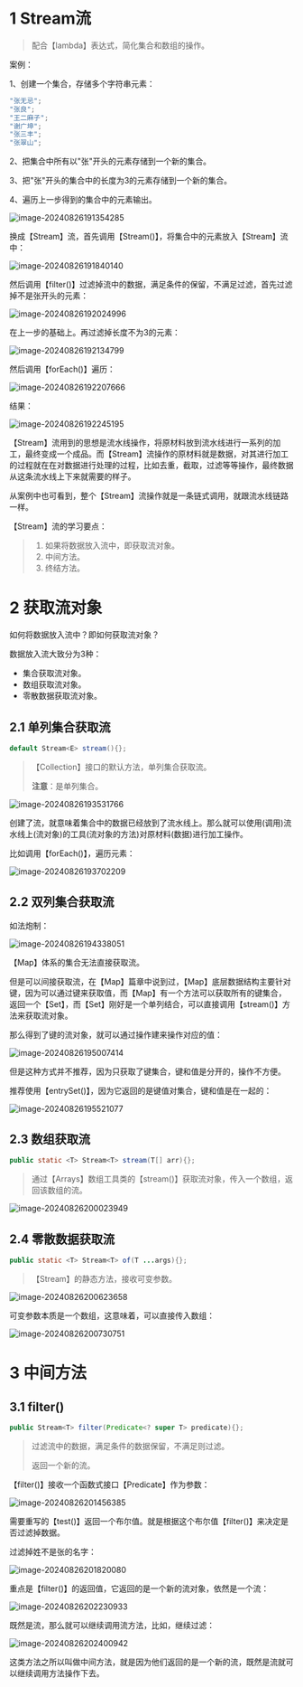 # 1 Stream流

> 配合【lambda】表达式，简化集合和数组的操作。

案例：

1、创建一个集合，存储多个字符串元素：

```java
"张无忌";
"张良";
"王二麻子";
"谢广坤";
"张三丰";
"张翠山";
```

2、把集合中所有以"张"开头的元素存储到一个新的集合。

3、把"张"开头的集合中的长度为3的元素存储到一个新的集合。

4、遍历上一步得到的集合中的元素输出。

![image-20240826191354285](assets/image-20240826191354285.png)

换成【Stream】流，首先调用【Stream()】，将集合中的元素放入【Stream】流中：

![image-20240826191840140](assets/image-20240826191840140.png)

然后调用【filter()】过滤掉流中的数据，满足条件的保留，不满足过滤，首先过滤掉不是张开头的元素：

![image-20240826192024996](assets/image-20240826192024996.png)

在上一步的基础上。再过滤掉长度不为3的元素：

![image-20240826192134799](assets/image-20240826192134799.png)

然后调用【forEach()】遍历：

![image-20240826192207666](assets/image-20240826192207666.png)

结果：

![image-20240826192245195](assets/image-20240826192245195.png)

【Stream】流用到的思想是流水线操作，将原材料放到流水线进行一系列的加工，最终变成一个成品。而【Stream】流操作的原材料就是数据，对其进行加工的过程就在在对数据进行处理的过程，比如去重，截取，过滤等等操作，最终数据从这条流水线上下来就需要的样子。

从案例中也可看到，整个【Stream】流操作就是一条链式调用，就跟流水线链路一样。

【Stream】流的学习要点：

> 1. 如果将数据放入流中，即获取流对象。
> 2. 中间方法。
> 3. 终结方法。



# 2 获取流对象

如何将数据放入流中？即如何获取流对象？

数据放入流大致分为3种：

- 集合获取流对象。
- 数组获取流对象。
- 零散数据获取流对象。

## 2.1 单列集合获取流

```java
default Stream<E> stream(){};
```

> 【Collection】接口的默认方法，单列集合获取流。
>
> **注意**：是单列集合。

![image-20240826193531766](assets/image-20240826193531766.png)

创建了流，就意味着集合中的数据已经放到了流水线上。那么就可以使用(调用)流水线上(流对象)的工具(流对象的方法)对原材料(数据)进行加工操作。

比如调用【forEach()】，遍历元素：

![image-20240826193702209](assets/image-20240826193702209.png)

## 2.2 双列集合获取流

如法炮制：

![image-20240826194338051](assets/image-20240826194338051.png)

【Map】体系的集合无法直接获取流。

但是可以间接获取流，在【Map】篇章中说到过，【Map】底层数据结构主要针对键，因为可以通过键来获取值，而【Map】有一个方法可以获取所有的键集合，返回一个【Set】，而【Set】刚好是一个单列结合，可以直接调用【stream()】方法来获取流对象。

那么得到了键的流对象，就可以通过操作建来操作对应的值：

![image-20240826195007414](assets/image-20240826195007414.png)

但是这种方式并不推荐，因为只获取了键集合，键和值是分开的，操作不方便。

推荐使用【entrySet()】，因为它返回的是键值对集合，键和值是在一起的：

![image-20240826195521077](assets/image-20240826195521077.png)

## 2.3 数组获取流

```java
public static <T> Stream<T> stream(T[] arr){};
```

> 通过【Arrays】数组工具类的【stream()】获取流对象，传入一个数组，返回该数组的流。

![image-20240826200023949](assets/image-20240826200023949.png)

## 2.4 零散数据获取流

```java
public static <T> Stream<T> of(T ...args){};
```

> 【Stream】的静态方法，接收可变参数。

![image-20240826200623658](assets/image-20240826200623658.png)

可变参数本质是一个数组，这意味着，可以直接传入数组：

![image-20240826200730751](assets/image-20240826200730751.png)



# 3 中间方法

## 3.1 filter()

```java
public Stream<T> filter(Predicate<? super T> predicate){};
```

> 过滤流中的数据，满足条件的数据保留，不满足则过滤。
>
> 返回一个新的流。

【filter()】接收一个函数式接口【Predicate】作为参数：

![image-20240826201456385](assets/image-20240826201456385.png)

需要重写的【test()】返回一个布尔值。就是根据这个布尔值【filter()】来决定是否过滤掉数据。

过滤掉姓不是张的名字：

![image-20240826201820080](assets/image-20240826201820080.png)

重点是【filter()】的返回值，它返回的是一个新的流对象，依然是一个流：

![image-20240826202230933](assets/image-20240826202230933.png)

既然是流，那么就可以继续调用流方法，比如，继续过滤：

![image-20240826202400942](assets/image-20240826202400942.png)

这类方法之所以叫做中间方法，就是因为他们返回的是一个新的流，既然是流就可以继续调用方法操作下去。